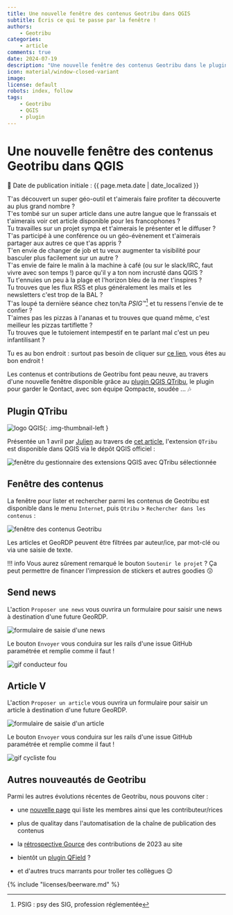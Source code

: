 ```yaml
---
title: Une nouvelle fenêtre des contenus Geotribu dans QGIS
subtitle: Écris ce qui te passe par la fenêtre !
authors:
    - Geotribu
categories:
    - article
comments: true
date: 2024-07-19
description: "Une nouvelle fenêtre des contenus Geotribu dans le plugin QGIS QTribu, qui permet d'accéder et de contribuer aux contenus du site"
icon: material/window-closed-variant
image:
license: default
robots: index, follow
tags:
    - Geotribu
    - QGIS
    - plugin
---
```


# Une nouvelle fenêtre des contenus Geotribu dans QGIS

:calendar: Date de publication initiale : {{ page.meta.date | date_localized }}

T'as découvert un super géo-outil et t'aimerais faire profiter ta découverte au plus grand nombre ?  
T'es tombé sur un super article dans une autre langue que le franssais et t'aimerais voir cet article disponible pour les francophones ?  
Tu travailles sur un projet sympa et t'aimerais le présenter et le diffuser ?  
T'as participé à une conférence ou un géo-évènement et t'aimerais partager aux autres ce que t'as appris ?  
T'en envie de changer de job et tu veux augmenter ta visibilité pour basculer plus facilement sur un autre ?  
T'as envie de faire le malin à la machine à café (ou sur le slack/IRC, faut vivre avec son temps !) parce qu'il y a ton nom incrusté dans QGIS ?  
Tu t'ennuies un peu à la plage et l'horizon bleu de la mer t'inspires ?  
Tu trouves que les flux RSS et plus généralement les mails et les newsletters c'est trop de la BAL ?  
T'as loupé ta dernière séance chez ton/ta *PSIG™*[^1] et tu ressens l'envie de te confier ?  
T'aimes pas les pizzas à l'ananas et tu trouves que quand même, c'est meilleur les pizzas tartiflette ?  
Tu trouves que le tutoiement intempestif en te parlant mal c'est un peu infantilisant ?

Tu es au bon endroit : surtout pas besoin de cliquer sur [ce lien](https://theuselessweb.com/), vous êtes au bon endroit !

Les contenus et contributions de Geotribu font peau neuve, au travers d'une nouvelle fenêtre disponible grâce au [plugin QGIS QTribu](https://plugins.qgis.org/plugins/qtribu/), le plugin pour garder le Qontact, avec son équipe Qompacte, soudée ... :notes:

## Plugin QTribu

![logo QGIS](https://cdn.geotribu.fr/img/logos-icones/logiciels_librairies/qgis.png "logo QGIS"){: .img-thumbnail-left }

Présentée un 1 avril par [Julien](../../team/julien-moura.md) au travers de [cet article](../2021/2021-04-01_qtribu_plugin_qgis_geotribu.md), l'extension `QTribu` est disponible dans QGIS via le dépôt QGIS officiel :

![fenêtre du gestionnaire des extensions QGIS avec QTribu sélectionnée](https://cdn.geotribu.fr/img/articles-blog-rdp/articles/2024/qtribu-nouvelle-fenetre/qtribu-qgis-plugin.webp)

## Fenêtre des contenus

La fenêtre pour lister et rechercher parmi les contenus de Geotribu est disponible dans le menu `Internet`, puis `Qtribu` > `Rechercher dans les contenus` :

![fenêtre des contenus Geotribu](https://cdn.geotribu.fr/img/articles-blog-rdp/articles/2024/qtribu-nouvelle-fenetre/qtribu-fenetre-contenus.webp)

Les articles et GeoRDP peuvent être filtrées par auteur/ice, par mot-clé ou via une saisie de texte.

!!! info
    Vous aurez sûrement remarqué le bouton `Soutenir le projet` ? Ça peut permettre de financer l'impression de stickers et autres goodies :kissing:

## Send news

L'action `Proposer une news` vous ouvrira un formulaire pour saisir une news à destination d'une future GeoRDP.

![formulaire de saisie d'une news](https://cdn.geotribu.fr/img/articles-blog-rdp/articles/2024/qtribu-nouvelle-fenetre/qtribu-news.webp)

Le bouton `Envoyer` vous conduira sur les rails d'une issue GitHub paramétrée et remplie comme il faut !

![gif conducteur fou](https://cdn.geotribu.fr/img/articles-blog-rdp/articles/2024/qtribu-nouvelle-fenetre/gif-drive.gif)

## Article V

L'action `Proposer un article` vous ouvrira un formulaire pour saisir un article à destination d'une future GeoRDP.

![formulaire de saisie d'un article](https://cdn.geotribu.fr/img/articles-blog-rdp/articles/2024/qtribu-nouvelle-fenetre/qtribu-article.webp)

Le bouton `Envoyer` vous conduira sur les rails d'une issue GitHub paramétrée et remplie comme il faut !

![gif cycliste fou](https://cdn.geotribu.fr/img/articles-blog-rdp/articles/2024/qtribu-nouvelle-fenetre/gif-bicycle.gif)

## Autres nouveautés de Geotribu

Parmi les autres évolutions récentes de Geotribu, nous pouvons citer :

- une [nouvelle page](https://geotribu.fr/team/) qui liste les membres ainsi que les contributeur/rices
- plus de qualitay dans l'automatisation de la chaîne de publication des contenus
- la [rétrospective Gource](https://www.youtube.com/watch?v=cHQzkNkLeW8) des contributions de 2023 au site
- bientôt un [plugin QField](https://www.opengis.ch/2024/06/18/supercharge-your-fieldwork-with-qfields-project-and-app-wide-plugins/) ?

- et d'autres trucs marrants pour troller tes collègues :wink:

<!-- Footnotes reference -->
[^1]: PSIG : psy des SIG, profession réglementée

<!-- geotribu:authors-block -->

{% include "licenses/beerware.md" %}
